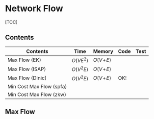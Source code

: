 # Network Flow



[TOC]



## Contents

| Contents                 | Time      | Memory       | Code | Test |
| ------------------------ | --------- | ------------ | ---- | ---- |
| Max Flow (EK)            | $O(VE^2)$ | $O(V\!+\!E)$ |      |      |
| Max Flow (ISAP)          | $O(V^2E)$ | $O(V\!+\!E)$ |      |      |
| Max Flow (Dinic)         | $O(V^2E)$ | $O(V\!+\!E)$ | OK!  |      |
| Min Cost Max Flow (spfa) |           |              |      |      |
| Min Cost Max Flow (zkw)  |           |              |      |      |



## Max Flow

